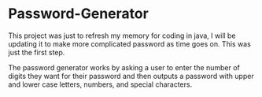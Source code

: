 # Password-Generator

This project was just to refresh my memory for coding in java, I will be updating it to make more complicated password as time goes on. This was just the first step. 

The password generator works by asking a user to enter the number of digits they want for their password and then outputs a password with upper and lower case letters, numbers, and special characters.
